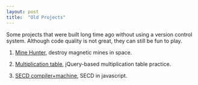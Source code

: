 ```yaml
---
layout: post
title:  "Old Projects"
---
```


Some projects that were built long time ago without using a version control system. Although code quality is not great, they can still be fun to play.

<!--
Leave each item as `1.` for auto numbering.
-->

1. [Mine Hunter](https://fmilitao.github.io/oldies/mine-hunter/index.html), destroy magnetic mines in space.

1. [Multiplication table](https://fmilitao.github.io/oldies/multiplication/index.html), jQuery-based multiplication table practice.

1. [SECD compiler+machine](https://fmilitao.github.io/oldies/hw2.q5/index.html), SECD in javascript.
